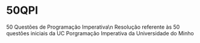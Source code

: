 # 50QPI
50 Questões de Programação Imperativa\n
Resolução referente às 50 questões iniciais da UC Porgramação Imperativa da Universidade do Minho
